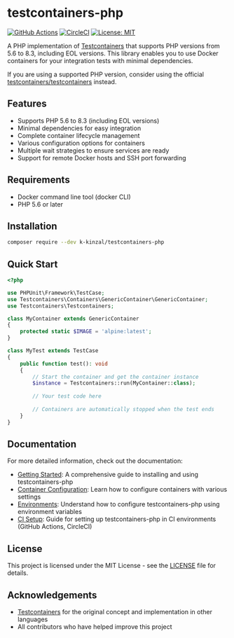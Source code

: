 # testcontainers-php

[![GitHub Actions](https://github.com/k-kinzal/testcontainers-php/actions/workflows/ci.yaml/badge.svg)](https://github.com/k-kinzal/testcontainers-php/actions)
[![CircleCI](https://circleci.com/gh/k-kinzal/testcontainers-php.svg?style=shield)](https://circleci.com/gh/k-kinzal/testcontainers-php)
[![License: MIT](https://img.shields.io/badge/License-MIT-yellow.svg)](https://opensource.org/licenses/MIT)

A PHP implementation of [Testcontainers](https://testcontainers.com/) that supports PHP versions from 5.6 to 8.3, including EOL versions. This library enables you to use Docker containers for your integration tests with minimal dependencies.

If you are using a supported PHP version, consider using the official [testcontainers/testcontainers](https://packagist.org/packages/testcontainers/testcontainers) instead.

## Features

- Supports PHP 5.6 to 8.3 (including EOL versions)
- Minimal dependencies for easy integration
- Complete container lifecycle management
- Various configuration options for containers
- Multiple wait strategies to ensure services are ready
- Support for remote Docker hosts and SSH port forwarding

## Requirements

- Docker command line tool (docker CLI)
- PHP 5.6 or later

## Installation

```bash
composer require --dev k-kinzal/testcontainers-php
```

## Quick Start

```php
<?php

use PHPUnit\Framework\TestCase;
use Testcontainers\Containers\GenericContainer\GenericContainer;
use Testcontainers\Testcontainers;

class MyContainer extends GenericContainer
{
    protected static $IMAGE = 'alpine:latest';
}

class MyTest extends TestCase
{
    public function test(): void
    {
        // Start the container and get the container instance
        $instance = Testcontainers::run(MyContainer::class);
        
        // Your test code here
        
        // Containers are automatically stopped when the test ends
    }
}
```

## Documentation

For more detailed information, check out the documentation:

- [Getting Started](docs/getting-started.md): A comprehensive guide to installing and using testcontainers-php
- [Container Configuration](docs/container-configuration.md): Learn how to configure containers with various settings
- [Environments](docs/environments.md): Understand how to configure testcontainers-php using environment variables
- [CI Setup](docs/ci-setup.md): Guide for setting up testcontainers-php in CI environments (GitHub Actions, CircleCI)


## License

This project is licensed under the MIT License - see the [LICENSE](LICENSE) file for details.

## Acknowledgements

- [Testcontainers](https://testcontainers.com/) for the original concept and implementation in other languages
- All contributors who have helped improve this project

